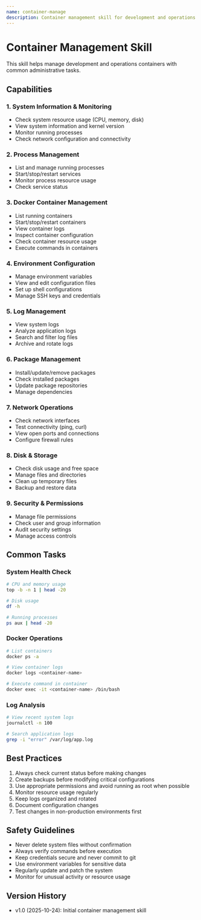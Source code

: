 ```yaml
---
name: container-manage
description: Container management skill for development and operations containers. Use this when managing system resources, processes, services, environment configuration, Docker containers, logs, or performing system diagnostics and monitoring tasks.
---
```


# Container Management Skill

This skill helps manage development and operations containers with common administrative tasks.

## Capabilities

### 1. System Information & Monitoring
- Check system resource usage (CPU, memory, disk)
- View system information and kernel version
- Monitor running processes
- Check network configuration and connectivity

### 2. Process Management
- List and manage running processes
- Start/stop/restart services
- Monitor process resource usage
- Check service status

### 3. Docker Container Management
- List running containers
- Start/stop/restart containers
- View container logs
- Inspect container configuration
- Check container resource usage
- Execute commands in containers

### 4. Environment Configuration
- Manage environment variables
- View and edit configuration files
- Set up shell configurations
- Manage SSH keys and credentials

### 5. Log Management
- View system logs
- Analyze application logs
- Search and filter log files
- Archive and rotate logs

### 6. Package Management
- Install/update/remove packages
- Check installed packages
- Update package repositories
- Manage dependencies

### 7. Network Operations
- Check network interfaces
- Test connectivity (ping, curl)
- View open ports and connections
- Configure firewall rules

### 8. Disk & Storage
- Check disk usage and free space
- Manage files and directories
- Clean up temporary files
- Backup and restore data

### 9. Security & Permissions
- Manage file permissions
- Check user and group information
- Audit security settings
- Manage access controls

## Common Tasks

### System Health Check
```bash
# CPU and memory usage
top -b -n 1 | head -20

# Disk usage
df -h

# Running processes
ps aux | head -20
```

### Docker Operations
```bash
# List containers
docker ps -a

# View container logs
docker logs <container-name>

# Execute command in container
docker exec -it <container-name> /bin/bash
```

### Log Analysis
```bash
# View recent system logs
journalctl -n 100

# Search application logs
grep -i "error" /var/log/app.log
```

## Best Practices

1. Always check current status before making changes
2. Create backups before modifying critical configurations
3. Use appropriate permissions and avoid running as root when possible
4. Monitor resource usage regularly
5. Keep logs organized and rotated
6. Document configuration changes
7. Test changes in non-production environments first

## Safety Guidelines

- Never delete system files without confirmation
- Always verify commands before execution
- Keep credentials secure and never commit to git
- Use environment variables for sensitive data
- Regularly update and patch the system
- Monitor for unusual activity or resource usage

## Version History

- v1.0 (2025-10-24): Initial container management skill
